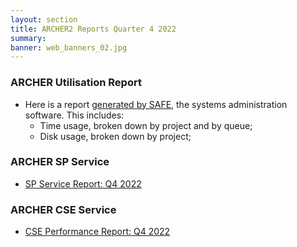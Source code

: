 ```yaml
---
layout: section
title: ARCHER2 Reports Quarter 4 2022
summary: 
banner: web_banners_02.jpg
---
```


### ARCHER Utilisation Report


* Here is a report [generated by SAFE](Q4_2022_safe.pdf), the systems administration
software.  This includes:
    * Time usage, broken down by project and by queue;
    * Disk usage, broken down by project;



### ARCHER SP Service


* [SP Service Report: Q4 2022](SP_Report_22Q4.pdf)


### ARCHER CSE Service

* [CSE Performance Report: Q4 2022](CSE_Report_Quarterly_Q422.pdf)



